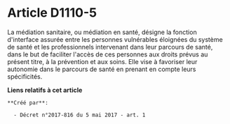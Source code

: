 # Article D1110-5

La médiation sanitaire, ou médiation en santé, désigne la fonction d'interface assurée entre les personnes vulnérables
éloignées du système de santé et les professionnels intervenant dans leur parcours de santé, dans le but de faciliter l'accès
de ces personnes aux droits prévus au présent titre, à la prévention et aux soins. Elle vise à favoriser leur autonomie dans
le parcours de santé en prenant en compte leurs spécificités.

**Liens relatifs à cet article**

	**Créé par**:

	  - Décret n°2017-816 du 5 mai 2017 - art. 1

